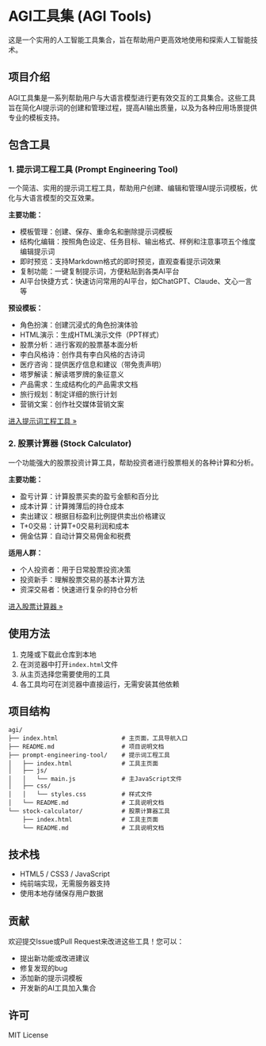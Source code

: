 # AGI工具集 (AGI Tools)

这是一个实用的人工智能工具集合，旨在帮助用户更高效地使用和探索人工智能技术。

## 项目介绍

AGI工具集是一系列帮助用户与大语言模型进行更有效交互的工具集合。这些工具旨在简化AI提示词的创建和管理过程，提高AI输出质量，以及为各种应用场景提供专业的模板支持。

## 包含工具

### 1. 提示词工程工具 (Prompt Engineering Tool)

一个简洁、实用的提示词工程工具，帮助用户创建、编辑和管理AI提示词模板，优化与大语言模型的交互效果。

**主要功能：**
- 模板管理：创建、保存、重命名和删除提示词模板
- 结构化编辑：按照角色设定、任务目标、输出格式、样例和注意事项五个维度编辑提示词
- 即时预览：支持Markdown格式的即时预览，直观查看提示词效果
- 复制功能：一键复制提示词，方便粘贴到各类AI平台
- AI平台快捷方式：快速访问常用的AI平台，如ChatGPT、Claude、文心一言等

**预设模板：**
- 角色扮演：创建沉浸式的角色扮演体验
- HTML演示：生成HTML演示文件（PPT样式）
- 股票分析：进行客观的股票基本面分析
- 李白风格诗：创作具有李白风格的古诗词
- 医疗咨询：提供医疗信息和建议（带免责声明）
- 塔罗解读：解读塔罗牌的象征意义
- 产品需求：生成结构化的产品需求文档
- 旅行规划：制定详细的旅行计划
- 营销文案：创作社交媒体营销文案

[进入提示词工程工具 »](./prompt-engineering-tool/index.html)

### 2. 股票计算器 (Stock Calculator)

一个功能强大的股票投资计算工具，帮助投资者进行股票相关的各种计算和分析。

**主要功能：**
- 盈亏计算：计算股票买卖的盈亏金额和百分比
- 成本计算：计算摊薄后的持仓成本
- 卖出建议：根据目标盈利比例提供卖出价格建议
- T+0交易：计算T+0交易利润和成本
- 佣金估算：自动计算交易佣金和税费

**适用人群：**
- 个人投资者：用于日常股票投资决策
- 投资新手：理解股票交易的基本计算方法
- 资深交易者：快速进行复杂的持仓分析

[进入股票计算器 »](./stock-calculator/index.html)

## 使用方法

1. 克隆或下载此仓库到本地
2. 在浏览器中打开`index.html`文件
3. 从主页选择您需要使用的工具
4. 各工具均可在浏览器中直接运行，无需安装其他依赖

## 项目结构

```
agi/
├── index.html                  # 主页面，工具导航入口
├── README.md                   # 项目说明文档
├── prompt-engineering-tool/    # 提示词工程工具
│   ├── index.html              # 工具主页面
│   ├── js/
│   │   └── main.js             # 主JavaScript文件
│   ├── css/
│   │   └── styles.css          # 样式文件
│   └── README.md               # 工具说明文档
└── stock-calculator/           # 股票计算器工具
    ├── index.html              # 工具主页面
    └── README.md               # 工具说明文档
```

## 技术栈

- HTML5 / CSS3 / JavaScript
- 纯前端实现，无需服务器支持
- 使用本地存储保存用户数据

## 贡献

欢迎提交Issue或Pull Request来改进这些工具！您可以：
- 提出新功能或改进建议
- 修复发现的bug
- 添加新的提示词模板
- 开发新的AI工具加入集合

## 许可

MIT License
